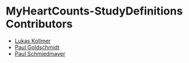 <!--

This source file is part of the My Heart Counts open source project

SPDX-FileCopyrightText: 2025 Stanford University

SPDX-License-Identifier: MIT

-->

MyHeartCounts-StudyDefinitions Contributors
=================================

- [Lukas Kollmer](https://github.com/lukaskollmer)
- [Paul Goldschmidt](https://github.com/PaulGoldschmidt)
- [Paul Schmiedmayer](https://github.com/PSchmiedmayer)
